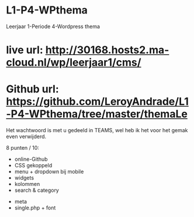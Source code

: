 # L1-P4-WPthema
Leerjaar 1-Periode 4-Wordpress thema

# live url: http://30168.hosts2.ma-cloud.nl/wp/leerjaar1/cms/
# Github url: https://github.com/LeroyAndrade/L1-P4-WPthema/tree/master/themaLe
Het wachtwoord is met u gedeeld in TEAMS, wel heb ik het voor het gemak even verwijderd.

8 punten / 10:
* online-Github
* CSS gekoppeld
* menu + dropdown bij mobile
* widgets
* kolommen 
* search & category
+ meta
+ single.php + font
